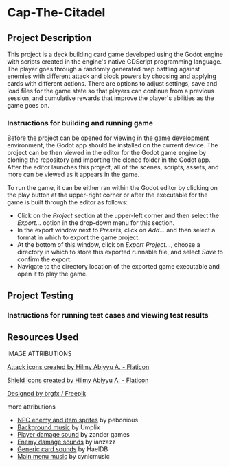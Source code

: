 # Cap-The-Citadel

## Project Description

This project is a deck building card game developed using the Godot engine with scripts created in the engine's native GDScript programming language. The player goes through a randomly generated map battling against enemies with different attack and block powers by choosing and applying cards with different actions. There are options to adjust settings, save and load files for the game state so that players can continue from a previous session, and cumulative rewards that improve the player's abilities as the game goes on.

### Instructions for building and running game

Before the project can be opened for viewing in the game development environment, the Godot app should be installed on the current device. The project can be then viewed in the editor for the Godot game engine by cloning the repository and importing the cloned folder in the Godot app. After the editor launches this project, all of the scenes, scripts, assets, and more can be viewed as it appears in the game.

To run the game, it can be either ran within the Godot editor by clicking on the play button at the upper-right corner or after the executable for the game is built through the editor as follows:

* Click on the *Project* section at the upper-left corner and then select the *Export...* option in the drop-down menu for this section.
* In the export window next to *Presets*, click on *Add...* and then select a format in which to export the game project.
* At the bottom of this window, click on *Export Project...*, choose a directory in which to store this exported runnable file, and select *Save* to confirm the export.
* Navigate to the directory location of the exported game executable and open it to play the game.

## Project Testing

### Instructions for running test cases and viewing test results

## Resources Used

IMAGE ATTRIBUTIONS

<a href="https://www.flaticon.com/free-icons/attack" title="attack icons">Attack icons created by Hilmy Abiyyu A. - Flaticon</a>

<a href="https://www.flaticon.com/free-icons/shield" title="shield icons">Shield icons created by Hilmy Abiyyu A. - Flaticon</a>

<a href="http://www.freepik.com">Designed by brgfx / Freepik</a>

more attributions

* <a href="https://opengameart.org/content/surtizens" title="surtizens">NPC enemy and item sprites</a> by pebonious
* <a href="https://opengameart.org/content/wild-west-music" title="Wild West Music">Background music</a> by Umplix
* <a href="https://opengameart.org/content/damage-taken" title="Damage taken">Player damage sound</a> by zander games
* <a href="https://opengameart.org/content/zombie-noises-and-moans" title="Zombie noises and moans">Enemy damage sounds</a> by ianzazz
* <a href="https://opengameart.org/content/card-game-sounds" title="Card Game sounds">Generic card sounds</a> by HaelDB
* <a href="https://opengameart.org/content/enchanted-tiki-86" title="Enchanted Tiki 86">Main menu music</a> by cynicmusic

